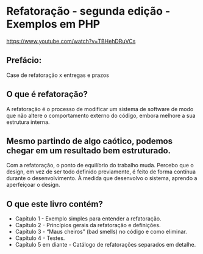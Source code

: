 # Refatoração - segunda edição - Exemplos em PHP

https://www.youtube.com/watch?v=TBHehDRuVCs

## Prefácio:

Case de refatoração x entregas e prazos

## O que é refatoração?

A refatoração é o processo de modificar um sistema de software de modo que
não altere o comportamento externo do código, embora melhore a sua
estrutura interna.

## Mesmo partindo de algo caótico, podemos chegar em um resultado bem estruturado.

Com a refatoração, o ponto de equilíbrio do trabalho muda. Percebo que o
design, em vez de ser todo definido previamente, é feito de forma contínua
durante o desenvolvimento. À medida que desenvolvo o sistema, aprendo a
aperfeiçoar o design.

## O que este livro contém?

 * Capítulo 1 - Exemplo simples para entender a refatoração.
 * Capítulo 2 - Princípios gerais da refatoração e definições.
 * Capítulo 3 - “Maus cheiros” (bad smells) no código e como eliminar.
 * Capítulo 4 - Testes.
 * Capítulo 5 em diante - Catálogo de refatorações separados em detalhe.

